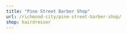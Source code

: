```yaml
---
title: "Pine Street Barber Shop"
url: /richmond-city/pine-street-barber-shop/
shop: hairdresser
---
```

